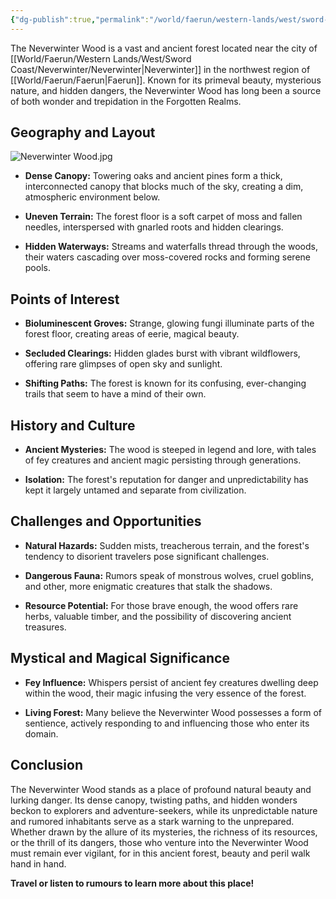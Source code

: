```yaml
---
{"dg-publish":true,"permalink":"/world/faerun/western-lands/west/sword-coast/neverwinter-wood/neverwinter-wood/"}
---
```


The Neverwinter Wood is a vast and ancient forest located near the city of [[World/Faerun/Western Lands/West/Sword Coast/Neverwinter/Neverwinter\|Neverwinter]] in the northwest region of [[World/Faerun/Faerun\|Faerun]]. Known for its primeval beauty, mysterious nature, and hidden dangers, the Neverwinter Wood has long been a source of both wonder and trepidation in the Forgotten Realms.
## Geography and Layout

![Neverwinter Wood.jpg](/img/user/Images/Locations/West/Sword%20Coast/Neverwinter%20Wood/Neverwinter%20Wood.jpg)

- **Dense Canopy:** Towering oaks and ancient pines form a thick, interconnected canopy that blocks much of the sky, creating a dim, atmospheric environment below.

- **Uneven Terrain:** The forest floor is a soft carpet of moss and fallen needles, interspersed with gnarled roots and hidden clearings.

- **Hidden Waterways:** Streams and waterfalls thread through the woods, their waters cascading over moss-covered rocks and forming serene pools.

## Points of Interest

- **Bioluminescent Groves:** Strange, glowing fungi illuminate parts of the forest floor, creating areas of eerie, magical beauty.

- **Secluded Clearings:** Hidden glades burst with vibrant wildflowers, offering rare glimpses of open sky and sunlight.

- **Shifting Paths:** The forest is known for its confusing, ever-changing trails that seem to have a mind of their own.

## History and Culture

- **Ancient Mysteries:** The wood is steeped in legend and lore, with tales of fey creatures and ancient magic persisting through generations.

- **Isolation:** The forest's reputation for danger and unpredictability has kept it largely untamed and separate from civilization.

## Challenges and Opportunities

- **Natural Hazards:** Sudden mists, treacherous terrain, and the forest's tendency to disorient travelers pose significant challenges.

- **Dangerous Fauna:** Rumors speak of monstrous wolves, cruel goblins, and other, more enigmatic creatures that stalk the shadows.

- **Resource Potential:** For those brave enough, the wood offers rare herbs, valuable timber, and the possibility of discovering ancient treasures.

## Mystical and Magical Significance

- **Fey Influence:** Whispers persist of ancient fey creatures dwelling deep within the wood, their magic infusing the very essence of the forest.

- **Living Forest:** Many believe the Neverwinter Wood possesses a form of sentience, actively responding to and influencing those who enter its domain.

## Conclusion

The Neverwinter Wood stands as a place of profound natural beauty and lurking danger. Its dense canopy, twisting paths, and hidden wonders beckon to explorers and adventure-seekers, while its unpredictable nature and rumored inhabitants serve as a stark warning to the unprepared. Whether drawn by the allure of its mysteries, the richness of its resources, or the thrill of its dangers, those who venture into the Neverwinter Wood must remain ever vigilant, for in this ancient forest, beauty and peril walk hand in hand.

**Travel or listen to rumours to learn more about this place!**